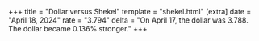 +++
title = "Dollar versus Shekel"
template = "shekel.html"
[extra]
date = "April 18, 2024"
rate = "3.794"
delta = "On April 17, the dollar was 3.788. The dollar became 0.136% stronger."
+++
